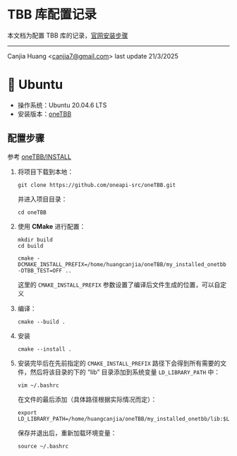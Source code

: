 # TBB 库配置记录

本文档为配置 TBB 库的记录，[官网安装步骤](https://www.intel.com/content/www/us/en/docs/onetbb/get-started-guide/2021-9/install-onetbb-on-linux-os.html)

---

Canjia Huang <<canjia7@gmail.com>> last update 21/3/2025

# :penguin: Ubuntu

- 操作系统：Ubuntu 20.04.6 LTS
- 安装版本：[oneTBB](https://github.com/uxlfoundation/oneTBB)

## 配置步骤

参考 [oneTBB/INSTALL](https://github.com/uxlfoundation/oneTBB/blob/master/INSTALL.md)

1. 将项目下载到本地：

    ```
    git clone https://github.com/oneapi-src/oneTBB.git
    ```

    并进入项目目录：

    ```
    cd oneTBB
    ```

2. 使用 **CMake** 进行配置：

    ```
    mkdir build
    cd build
    ```

    ```
    cmake -DCMAKE_INSTALL_PREFIX=/home/huangcanjia/oneTBB/my_installed_onetbb -DTBB_TEST=OFF ..
    ```

    这里的 `CMAKE_INSTALL_PREFIX` 参数设置了编译后文件生成的位置，可以自定义

3. 编译：

    ```
    cmake --build .
    ```

4. 安装

    ```
    cmake --install .
    ```

5. 安装完毕后在先前指定的 `CMAKE_INSTALL_PREFIX` 路径下会得到所有需要的文件，然后将该目录的下的 “lib” 目录添加到系统变量 `LD_LIBRARY_PATH` 中：

    ```
    vim ~/.bashrc
    ```

    在文件的最后添加（具体路径根据实际情况而定）：

    ```
    export LD_LIBRARY_PATH=/home/huangcanjia/oneTBB/my_installed_onetbb/lib:$LD_LIBRARY_PATH
    ```

    保存并退出后，重新加载环境变量：

    ```
    source ~/.bashrc
    ```